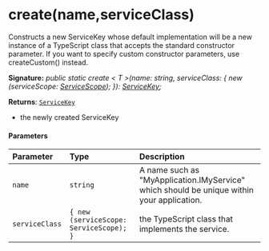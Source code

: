 # create(name,serviceClass)



Constructs a new ServiceKey whose default implementation will be a new instance of a TypeScript class that accepts the standard constructor parameter. If you want to specify custom constructor parameters, use createCustom() instead.

**Signature:** _public static create < T >(name: string,
    serviceClass: { new (serviceScope: [ServiceScope](../../sp-core-library.api/class/servicescope.md)); }): [ServiceKey](../../sp-core-library.api/class/servicekey.md)<T>;_

**Returns**: [`ServiceKey`](../../sp-core-library.api/class/servicekey.md)<T>



- the newly created ServiceKey

#### Parameters


| Parameter	   | Type    | Description |
|:-------------|:---------------|:------------|
| `name`    | `string` | A name such as "MyApplication.IMyService" which should be unique within your application. |
| `serviceClass`    | `{ new (serviceScope: ServiceScope); }` | the TypeScript class that implements the service. |


